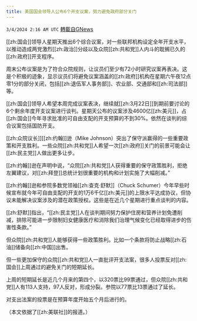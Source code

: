 ```yaml
---
title: 美国国会领导人公布6个开支议案，努力避免政府部分关门
---
```

`3/4/2024 2:16 AM UTC` [轉載自GNews](https://gnews.org/articles/2362047)

[[zh:国会]]领导人星期天推出6个综合议案，对一些联邦机构设定全年开支水平，以推动造成两党激烈[[zh:政治]]分歧以及众院[[zh:共和党]]人内斗的耽搁已久的[[zh:政府]]开支程序。

周末公布议案是为了符合众院规则，让议员们至少有72小时研究议案再表决。这是个积极的迹象，显示议员们将避免议案涵盖的[[zh:政府]]机构在星期六午夜12点零1分的部分关闭，包括[[zh:退伍军人事务部]]、农业部、交通部和[[zh:司法部]]等。

[[zh:国会]]领导人希望本周完成议案表决，继续就[[zh:3月22日]]到期前要讨论的6个剩余年度开支议案进行谈判。星期天公布的议案涉及4600亿[[zh:美元]]，占[[zh:国会]]今年寻求批准的可自由支配的开支预算的不到30%。依然在谈判的综合议案包括国防开支。

[[zh:众院议长]][[zh:约翰]]逊（Mike Johnson）突出了保守派赢得的一些重要政策和开支胜利。一些众院[[zh:共和党]]人希望一次[[zh:政府]]关门的前景可能会让[[zh:民主党]]人做出更多让步。

[[zh:约翰]]逊在声明中说，“众院[[zh:共和党]]人获得重要的保守政策胜利，拒绝左翼建议，对[[zh:拜登]]总统计划很重要的机构和计划实施了大幅削减。”

[[zh:约翰]]逊和参院多数党领袖[[zh:查克·舒默]]（Chuck Schumer）今年早些时候宣布就今年可自由支配的开支的1万6千亿[[zh:美元]]的上限水平达成协议，但协议未能解决议案涉及的潜在政策授权。这些是在近几个星期进行重点谈判的内容。

[[zh:舒默]]指出，“[[zh:民主党]]人在谈判期间努力保护住房和营养计划免遭削减，排除可能进一步限制妇女健康医疗和消除我们治理气候变化已经取得进步的伤害性条款。”

但众院[[zh:共和党]]人能够获得一些政策胜利。比如一个条款将防止战略[[zh:石油]]储备向[[zh:中国]]出售。

但一些更加保守的众院[[zh:共和党]]人一直批评开支法案，很多人投票反对[[zh:国会]]上周通过的避免关门的短期延长。

上周的短期延长是近几个月来的第四个，以320票比99票通过，但众院[[zh:共和党]]人有113人支持，97人反对，形成分裂。参院以77票比13票通过了延长。

对支出法案的投票是在预算年度开始五个月后进行的。

（本文依据了[[zh:美联社]]的报道。）
